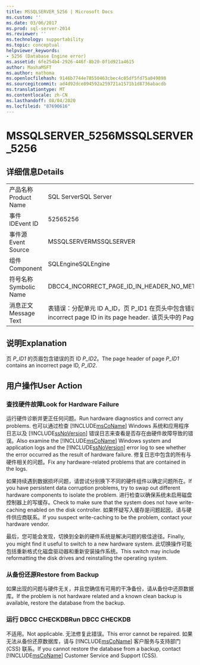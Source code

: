 ```yaml
---
title: MSSQLSERVER_5256 | Microsoft Docs
ms.custom: ''
ms.date: 03/06/2017
ms.prod: sql-server-2014
ms.reviewer: ''
ms.technology: supportability
ms.topic: conceptual
helpviewer_keywords:
- 5256 (Database Engine error)
ms.assetid: 6fe254b4-2926-446f-8b20-0f1d921a4615
author: MashaMSFT
ms.author: mathoma
ms.openlocfilehash: 9146b7744e78550463cbec4c05df5fd75a049898
ms.sourcegitcommit: ad4d92dce894592a259721a1571b1d8736abacdb
ms.translationtype: MT
ms.contentlocale: zh-CN
ms.lasthandoff: 08/04/2020
ms.locfileid: "87690616"
---
```

# <a name="mssqlserver_5256"></a><span data-ttu-id="186d5-102">MSSQLSERVER_5256</span><span class="sxs-lookup"><span data-stu-id="186d5-102">MSSQLSERVER_5256</span></span>
    
## <a name="details"></a><span data-ttu-id="186d5-103">详细信息</span><span class="sxs-lookup"><span data-stu-id="186d5-103">Details</span></span>  
  
|||  
|-|-|  
|<span data-ttu-id="186d5-104">产品名称</span><span class="sxs-lookup"><span data-stu-id="186d5-104">Product Name</span></span>|<span data-ttu-id="186d5-105">SQL Server</span><span class="sxs-lookup"><span data-stu-id="186d5-105">SQL Server</span></span>|  
|<span data-ttu-id="186d5-106">事件 ID</span><span class="sxs-lookup"><span data-stu-id="186d5-106">Event ID</span></span>|<span data-ttu-id="186d5-107">5256</span><span class="sxs-lookup"><span data-stu-id="186d5-107">5256</span></span>|  
|<span data-ttu-id="186d5-108">事件源</span><span class="sxs-lookup"><span data-stu-id="186d5-108">Event Source</span></span>|<span data-ttu-id="186d5-109">MSSQLSERVER</span><span class="sxs-lookup"><span data-stu-id="186d5-109">MSSQLSERVER</span></span>|  
|<span data-ttu-id="186d5-110">组件</span><span class="sxs-lookup"><span data-stu-id="186d5-110">Component</span></span>|<span data-ttu-id="186d5-111">SQLEngine</span><span class="sxs-lookup"><span data-stu-id="186d5-111">SQLEngine</span></span>|  
|<span data-ttu-id="186d5-112">符号名称</span><span class="sxs-lookup"><span data-stu-id="186d5-112">Symbolic Name</span></span>|<span data-ttu-id="186d5-113">DBCC4_INCORRECT_PAGE_ID_IN_HEADER_NO_METADATA</span><span class="sxs-lookup"><span data-stu-id="186d5-113">DBCC4_INCORRECT_PAGE_ID_IN_HEADER_NO_METADATA</span></span>|  
|<span data-ttu-id="186d5-114">消息正文</span><span class="sxs-lookup"><span data-stu-id="186d5-114">Message Text</span></span>|<span data-ttu-id="186d5-115">表错误：分配单元 ID A_ID，页 P_ID1 在页头中包含错误的页 ID。</span><span class="sxs-lookup"><span data-stu-id="186d5-115">Table error: alloc unit ID A_ID, page P_ID1 contains an incorrect page ID in its page header.</span></span> <span data-ttu-id="186d5-116">该页头中的 PageId 为 P_ID2。</span><span class="sxs-lookup"><span data-stu-id="186d5-116">The PageId in the page header = P_ID2.</span></span>|  
  
## <a name="explanation"></a><span data-ttu-id="186d5-117">说明</span><span class="sxs-lookup"><span data-stu-id="186d5-117">Explanation</span></span>  
 <span data-ttu-id="186d5-118">页 *P_ID1* 的页眉包含错误的页 ID *P_ID2*。</span><span class="sxs-lookup"><span data-stu-id="186d5-118">The page header of page *P_ID1* contains an incorrect page ID, *P_ID2*.</span></span>  
  
## <a name="user-action"></a><span data-ttu-id="186d5-119">用户操作</span><span class="sxs-lookup"><span data-stu-id="186d5-119">User Action</span></span>  
  
### <a name="look-for-hardware-failure"></a><span data-ttu-id="186d5-120">查找硬件故障</span><span class="sxs-lookup"><span data-stu-id="186d5-120">Look for Hardware Failure</span></span>  
 <span data-ttu-id="186d5-121">运行硬件诊断并更正任何问题。</span><span class="sxs-lookup"><span data-stu-id="186d5-121">Run hardware diagnostics and correct any problems.</span></span> <span data-ttu-id="186d5-122">也可以通过检查 [!INCLUDE[msCoName](../../includes/msconame-md.md)] Windows 系统和应用程序日志以及 [!INCLUDE[ssNoVersion](../../includes/ssnoversion-md.md)] 错误日志来查看是否存在由硬件故障导致的错误。</span><span class="sxs-lookup"><span data-stu-id="186d5-122">Also examine the [!INCLUDE[msCoName](../../includes/msconame-md.md)] Windows system and application logs and the [!INCLUDE[ssNoVersion](../../includes/ssnoversion-md.md)] error log to see whether the error occurred as the result of hardware failure.</span></span> <span data-ttu-id="186d5-123">修复日志中包含的所有与硬件相关的问题。</span><span class="sxs-lookup"><span data-stu-id="186d5-123">Fix any hardware-related problems that are contained in the logs.</span></span>  
  
 <span data-ttu-id="186d5-124">如果持续遇到数据损坏问题，请尝试分别换下不同的硬件组件以确定问题所在。</span><span class="sxs-lookup"><span data-stu-id="186d5-124">If you have persistent data corruption problems, try to swap out different hardware components to isolate the problem.</span></span> <span data-ttu-id="186d5-125">进行检查以确保系统未启用磁盘控制器上的写缓存。</span><span class="sxs-lookup"><span data-stu-id="186d5-125">Check to make sure that the system does not have write-caching enabled on the disk controller.</span></span> <span data-ttu-id="186d5-126">如果怀疑写入缓存是问题起因，请与硬件供应商联系。</span><span class="sxs-lookup"><span data-stu-id="186d5-126">If you suspect write-caching to be the problem, contact your hardware vendor.</span></span>  
  
 <span data-ttu-id="186d5-127">最后，您可能会发现，切换到全新的硬件系统是解决问题的极佳途径。</span><span class="sxs-lookup"><span data-stu-id="186d5-127">Finally, you might find it useful to switch to a new hardware system.</span></span> <span data-ttu-id="186d5-128">此切换操作可能包括重新格式化磁盘驱动器和重新安装操作系统。</span><span class="sxs-lookup"><span data-stu-id="186d5-128">This switch may include reformatting the disk drives and reinstalling the operating system.</span></span>  
  
### <a name="restore-from-backup"></a><span data-ttu-id="186d5-129">从备份还原</span><span class="sxs-lookup"><span data-stu-id="186d5-129">Restore from Backup</span></span>  
 <span data-ttu-id="186d5-130">如果出现的问题与硬件无关，并且您确信有可用的干净备份，请从备份中还原数据库。</span><span class="sxs-lookup"><span data-stu-id="186d5-130">If the problem is not hardware related and a known clean backup is available, restore the database from the backup.</span></span>  
  
### <a name="run-dbcc-checkdb"></a><span data-ttu-id="186d5-131">运行 DBCC CHECKDB</span><span class="sxs-lookup"><span data-stu-id="186d5-131">Run DBCC CHECKDB</span></span>  
 <span data-ttu-id="186d5-132">不适用。</span><span class="sxs-lookup"><span data-stu-id="186d5-132">Not applicable.</span></span> <span data-ttu-id="186d5-133">无法修复此错误。</span><span class="sxs-lookup"><span data-stu-id="186d5-133">This error cannot be repaired.</span></span> <span data-ttu-id="186d5-134">如果无法从备份还原数据库，请与 [!INCLUDE[msCoName](../../includes/msconame-md.md)] 客户服务与支持部门 (CSS) 联系。</span><span class="sxs-lookup"><span data-stu-id="186d5-134">If you cannot restore the database from a backup, contact [!INCLUDE[msCoName](../../includes/msconame-md.md)] Customer Service and Support (CSS).</span></span>  
  
  
